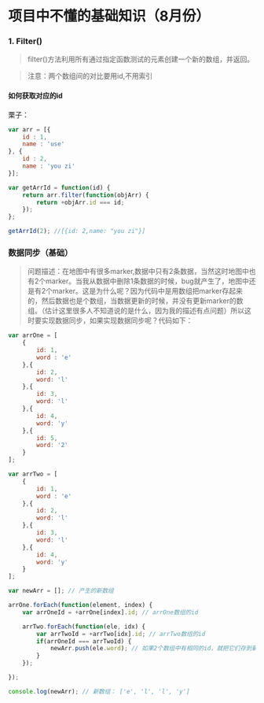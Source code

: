 项目中不懂的基础知识（8月份）
===========================

### 1. Filter()
> filter()方法利用所有通过指定函数测试的元素创建一个新的数组，并返回。

> 注意：两个数组间的对比要用id,不用索引

#### 如何获取对应的id

栗子：

```js
var arr = [{
	id : 1,
	name : 'use'
}, {
	id : 2,
	name : 'you zi'
}];

var getArrId = function(id) {
	return arr.filter(function(objArr) {
		return +objArr.id === id;
	});
};

getArrId(2); //[{id: 2,name: "you zi"}]
```

### 数据同步（基础）

> 问题描述：在地图中有很多marker,数据中只有2条数据，当然这时地图中也有2个marker。当我从数据中删除1条数据的时候，bug就产生了，地图中还是有2个marker。这是为什么呢？因为代码中是用数组把marker存起来的，然后数据也是个数组，当数据更新的时候，并没有更新marker的数组。（估计这里很多人不知道说的是什么，因为我的描述有点问题）所以这时要实现数据同步，如果实现数据同步呢？代码如下：

```js
var arrOne = [
	{
		id: 1,
		word : 'e'
	},{
		id: 2,
		word: 'l'
	},{
		id: 3,
		word: 'l'
	},{
		id: 4,
		word: 'y'
	},{
		id: 5,
		word: '2'
	}
];

var arrTwo = [
	{
		id: 1,
		word : 'e'
	},{
		id: 2,
		word: 'l'
	},{
		id: 3,
		word: 'l'
	},{
		id: 4,
		word: 'y'
	}
];

var newArr = []; // 产生的新数组

arrOne.forEach(function(element, index) {
	var arrOneId = +arrOne[index].id; // arrOne数组的id

	arrTwo.forEach(function(ele, idx) {
		var arrTwoId = +arrTwo[idx].id; // arrTwo数组的id
		if(arrOneId === arrTwoId) {
			newArr.push(ele.word); // 如果2个数组中有相同的id，就把它们存到新的数组中
		}
	});

});

console.log(newArr); // 新数组： ['e', 'l', 'l', 'y']
```
